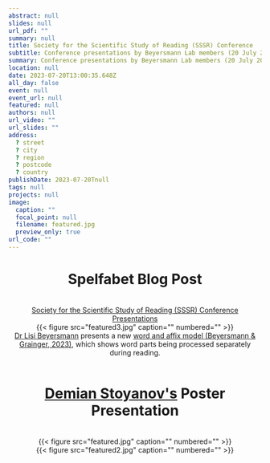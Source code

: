 ```yaml
---
abstract: null
slides: null
url_pdf: ""
summary: null
title: Society for the Scientific Study of Reading (SSSR) Conference
subtitle: Conference presentations by Beyersmann Lab members (20 July 2023).
summary: Conference presentations by Beyersmann Lab members (20 July 2023).
location: null
date: 2023-07-20T13:00:35.648Z
all_day: false
event: null
event_url: null
featured: null
authors: null
url_video: ""
url_slides: ""
address:
  ? street
  ? city
  ? region
  ? postcode
  ? country
publishDate: 2023-07-20Tnull
tags: null
projects: null
image:
  caption: ""
  focal_point: null
  filename: featured.jpg
  preview_only: true
url_code: ""
---
```


<center><h1>Spelfabet Blog Post</h1></center>
<br/>
<center><a href="https://www.spelfabet.com.au/2023/07/society-for-the-scientific-study-of-reading-conference-day-1/" target="_blank">Society for the Scientific Study of Reading (SSSR) Conference Presentations</a></center> 
<center>{{< figure src="featured3.jpg" caption="" numbered="" >}}</center>
<center><a href="https://beyersmannlab.cogscience.org/author/dr.-elisabeth-lisi-beyersmann/" target="_blank">Dr Lisi Beyersmann</a> presents a new <a href="chrome-extension://efaidnbmnnnibpcajpcglclefindmkaj/https://beyersmannlab.cogscience.org/project/Beyersmann-Grainger-WordAndAffixModel-2023.pdf" target="_blank">word and affix model (Beyersmann & Grainger, 2023)</a>, which shows word parts being processed separately during reading.</center> 
<br/>
<center><h1><a href="https://beyersmannlab.cogscience.org/author/demian-stoyanov/" target="_blank">Demian Stoyanov's</a> Poster Presentation</h1></center>
<br/>
<center>{{< figure src="featured.jpg" caption="" numbered="" >}}</center>
<center>{{< figure src="featured2.jpg" caption="" numbered="" >}}</center>

